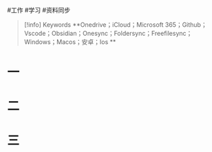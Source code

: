 







#工作 #学习 #资料同步

> [!info] Keywords
> **Onedrive；iCloud；Microsoft 365；Github；Vscode；Obsidian；Onesync；Foldersync；Freefilesync；Windows；Macos；安卓；Ios **






# 一









# 二









# 三


















